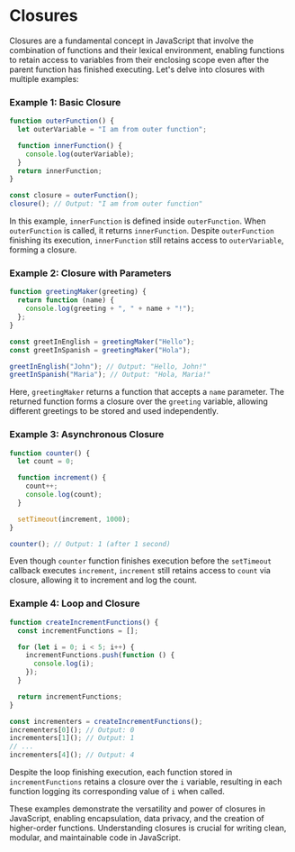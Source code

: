 # Closures

Closures are a fundamental concept in JavaScript that involve the combination of functions and their lexical environment, enabling functions to retain access to variables from their enclosing scope even after the parent function has finished executing. Let's delve into closures with multiple examples:

### Example 1: Basic Closure

```javascript
function outerFunction() {
  let outerVariable = "I am from outer function";

  function innerFunction() {
    console.log(outerVariable);
  }
  return innerFunction;
}

const closure = outerFunction();
closure(); // Output: "I am from outer function"
```

In this example, `innerFunction` is defined inside `outerFunction`. When `outerFunction` is called, it returns `innerFunction`. Despite `outerFunction` finishing its execution, `innerFunction` still retains access to `outerVariable`, forming a closure.

### Example 2: Closure with Parameters

```javascript
function greetingMaker(greeting) {
  return function (name) {
    console.log(greeting + ", " + name + "!");
  };
}

const greetInEnglish = greetingMaker("Hello");
const greetInSpanish = greetingMaker("Hola");

greetInEnglish("John"); // Output: "Hello, John!"
greetInSpanish("Maria"); // Output: "Hola, Maria!"
```

Here, `greetingMaker` returns a function that accepts a `name` parameter. The returned function forms a closure over the `greeting` variable, allowing different greetings to be stored and used independently.

### Example 3: Asynchronous Closure

```javascript
function counter() {
  let count = 0;

  function increment() {
    count++;
    console.log(count);
  }

  setTimeout(increment, 1000);
}

counter(); // Output: 1 (after 1 second)
```

Even though `counter` function finishes execution before the `setTimeout` callback executes `increment`, `increment` still retains access to `count` via closure, allowing it to increment and log the count.

### Example 4: Loop and Closure

```javascript
function createIncrementFunctions() {
  const incrementFunctions = [];

  for (let i = 0; i < 5; i++) {
    incrementFunctions.push(function () {
      console.log(i);
    });
  }

  return incrementFunctions;
}

const incrementers = createIncrementFunctions();
incrementers[0](); // Output: 0
incrementers[1](); // Output: 1
// ...
incrementers[4](); // Output: 4
```

Despite the loop finishing execution, each function stored in `incrementFunctions` retains a closure over the `i` variable, resulting in each function logging its corresponding value of `i` when called.

These examples demonstrate the versatility and power of closures in JavaScript, enabling encapsulation, data privacy, and the creation of higher-order functions. Understanding closures is crucial for writing clean, modular, and maintainable code in JavaScript.
